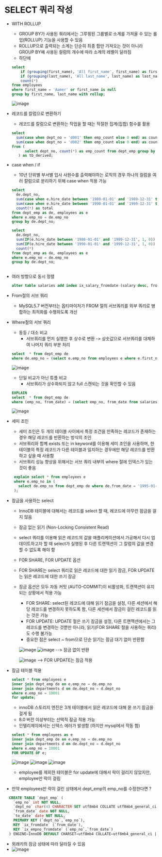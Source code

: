 # SELECT 쿼리 작성 

* WITH ROLLUP
  * GROUP BY가 사용된 쿼리에서는 그루핑된 그룹별로 소계를 가져올 수 있는 롤업(ROLLUP) 기능을 사용할 수 있음 
  * ROLLUP으로 출력되는 소계는 단순히 최종 합만 가져오는 것이 아니라 GROUP BY예 사용된 컬럼의 개수에 따라 소계의 레벨이 달라짐
  * 하단에 
  ``` sql
  select
      if (grouping(first_name), 'All first_name', first_name) as first_name,
      if (grouping(last_name), 'All last_name', last_name) as last_name,
      count(*)
  from employees
  where first_name = 'Aamer' or first_name is null
  group by first_name, last_name with rollup;
  ```
  ![image](https://github.com/gosekose/MySQL-Study/assets/88478829/a0ebaee6-32d8-41a4-9b27-2ca154dc490a)

* 레코드를 칼럼으로 변환하기 
  * 레코드를 칼럼으로 변환하는 작업을 할 때는 적절한 집계(집합) 함수를 활용   
  ```sql
  select
    sum(case when dept_no = 'd001' then emp_count else 0 end) as count_d001,
    sum(case when dept_no = 'd002' then emp_count else 0 end) as count_d002
  from (
        select dept_no, count(*) as emp_count from dept_emp group by dept_no
     ) as tb_derived;
  ```
  
* case when / if 
  * 10년 단위별 부서별 입사 사원수를 출력해야하는 로직의 경우 하나의 컬럼을 여러 칼럼으로 분리하기 위해 case when 적용 가능    
  ```sql
  select
    de.dept_no,
    sum(case when e.hire_date between '1980-01-01' and '1989-12-31' then 1 else 0 end) as year_1980,
    sum(case when e.hire_date between '1990-01-01' and '1999-12-31' then 1 else 0 end) as year_1990,
    count(*) as total
  from dept_emp as de, employees as e
  where e.emp_no = de.emp_no
  group by de.dept_no;
  
  select
    de.dept_no,
    sum(IF(e.hire_date between '1980-01-01' and '1989-12-31', 1, 0)) as year_1980,
    sum(IF(e.hire_date between '1990-01-01' and '1999-12-31', 1, 0)) as year_1990,
    count(*)                                                         as total
  from dept_emp as de, employees as e
  where e.emp_no = de.emp_no
  group by de.dept_no;
 
  ```
  
* 여러 방향으로 동시 정렬 
  ```sql
  alter table salaries add index ix_salary_fromdate (salary desc, from_date asc);
  ```
  
* From절의 서브 쿼리 
  * MySQL5.7 버전부터는 옵티마이저가 FROM 절의 서브쿼리를 외부 쿼리로 병합하는 최적화를 수행하도록 개선 

* Where절의 서브 쿼리 
  * 동등 / 대소 비교 
    * 서브쿼리를 먼저 실행한 후 상수로 변환 -> 상숫값으로 서브쿼리를 대체하여 나머지 쿼리 부분 처리   
  ```sql
  select  * from dept_emp de
  where de.emp_no = (select e.emp_no from employees e where e.first_name = 'Georgi' and   e.last_name = 'Facello' limit 1)
  ```
  ![image](https://github.com/gosekose/MySQL-Study/assets/88478829/cf4400ce-22e7-4d99-a12d-6cc3aeef6795)

  * 단일 비교가 아닌 튜플 비교
     * 서브쿼리가 상수화되지 않고 full 스캔되는 것을 확인할 수 있음  
  ```sql
  EXPLAIN
  select  * from dept_emp de
  where (emp_no, from_date) = (select emp_no, from_date from salaries where     emp_no = 100001 limit 1);
  ```
  ![image](https://github.com/gosekose/MySQL-Study/assets/88478829/f8181638-465b-4f3e-aa47-8c7e4ca53f67)

* 세미 조인 
  * 세미 조인은 두 개의 테이블 사이에서 특정 조건을 만족하는 레코드가 존재하는 경우 해당 레코드를 반환하는 방식의 조인 
  * 서브쿼리와 함꼐 exists 또는 in keyword를 이용해 세미 조인을 사용하며, 한 테이블의 특정 레코드가 다른 테이블과 일치하는 경우에만 해당 레코드를 반환하고 싶을 때 사용함 
  * 서브쿼리 성능 향상을 위해서는 서브 쿼리 내부의 where 절에 인덱스가 있는 것이 좋음 
   ```sql
    explain select * from employees e
    where e.emp_no in (
      select de.emp_no from dept_emp de where de.from_date = '1995-01-01'
    );
   ```
   
* 잠금을 사용하는 select 
  * InnoDB 테이블에 대해서는 레코드를 select 할 때, 레코드에 아무런 잠금을 걸지 않음 
  * 잠금 없는 읽기 (Non-Locking Consistent Read)
  * select 쿼리를 이용해 읽은 레코드의 값을 애플리케이션에서 가공해서 다시 업데이트하고자 할 때 select가 실행된 후 다른 트랜잭션이 그 칼럼의 값을 변경할 수 없도록 해야 함 
  * FOR SHARE, FOR UPDATE 옵션 
  * FOR SHARE는 select 쿼리로 읽은 레코드에 대한 읽기 잠금, FOR UPDATE는 읽은 레코드에 대한 쓰기 잠금 
  * 잠금 옵션은 모두 자동 커밋 (AUTO-COMMIT)이 비활성화, 트랜잭션이 유지되는 상황에서 적용 가능 
    * FOR SHARE: select된 레코드에 대해 읽기 잠금을 설정, 다른 세션에서 해당 레코드를 변경하지 못하도록 함, 다른 세션에서 잠금이 걸린 레코드를 읽는 것은 가능 
    * FOR UPDATE: UPDATE 절은 쓰기 잠금을 설정, 다른 트랜잭션에서는 그 레코드를 변경하는 것뿐만 아니라, 읽기(FOR SHARE 절을 사용하는 쿼리)도 수행 불가능   
    * 중요한 점은 select ~ from으로 단순 읽기는 잠금 대기 없이 반환함 

     ![image](https://github.com/gosekose/MySQL-Study/assets/88478829/ef25acaf-5fda-4137-8d33-7674262ddb52)
     ![image](https://github.com/gosekose/MySQL-Study/assets/88478829/9a58046c-ed50-4fe3-9829-a0d72d449b87)
     --> 잠금 없이 반환 
     
     ![image](https://github.com/gosekose/MySQL-Study/assets/88478829/8018a279-d722-4b2c-80e9-24fba33f4439)
     --> FOR UPDATE는 잠금 적용 

* 잠금 테이블 적용 
  ```sql
  select * from employees e 
  inner join dept_emp de on e.emp_no = de.emp_no
  inner join departments d on de.dept_no = d.dept_no
  where e.emp_no = 10001
  for update;
  ```
  * innoDB 스토리지 엔진은 3개 테이블에서 읽은 레코드에 대해 몯 쓰기 잠금을 걸게 됨 
  * 8.0 버전 이상부터는 선택적 잠금 적용 가능 
  * 인텔리제이에서는 신텍스 에러가 발생함 (하지만 mysql에서 작동 함)
  ```sql
  select * from employees as e
  inner join dept_emp de on e.emp_no = de.emp_no
  inner join departments d on de.dept_no = d.dept_no
  where e.emp_no = 10001
  FOR UPDATE OF e;
  ```
  ![image](https://github.com/gosekose/MySQL-Study/assets/88478829/174b9875-b3a3-480c-9fb0-16a8e6567a58)
  ![image](https://github.com/gosekose/MySQL-Study/assets/88478829/49e98f37-c71a-4103-a7c9-a94f9a454957)
  ![image](https://github.com/gosekose/MySQL-Study/assets/88478829/a9e8da54-2e46-41c4-90b2-802342112782)
  * employee를 제외한 테이블은 for update에 대해서 락이 걸리지 않았지만, employee만 락이 걸림 

* 만약 employees만 락이 걸린 상태에서 dept_emp의 emp_no를 수정한다면 ?
```sql
  CREATE TABLE `dept_emp` (
    `emp_no` int NOT NULL,
    `dept_no` char(4) CHARACTER SET utf8mb4 COLLATE utf8mb4_general_ci NOT NULL,
    `from_date` date NOT NULL,
    `to_date` date NOT NULL,
    PRIMARY KEY (`dept_no`,`emp_no`),
    KEY `ix_fromdate` (`from_date`),
    KEY `ix_empno_fromdate` (`emp_no`,`from_date`)
  ) ENGINE=InnoDB DEFAULT CHARSET=utf8mb4 COLLATE=utf8mb4_general_ci |

```
* 외래키의 잠금 상태에 따라 달라질 수 있음 
* ![image](https://github.com/gosekose/MySQL-Study/assets/88478829/21cfe0dd-accb-46d7-ad41-f97a1496bfa7)

